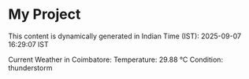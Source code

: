 # My Project

This content is dynamically generated in Indian Time (IST): 2025-09-07 16:29:07 IST


Current Weather in Coimbatore:
Temperature: 29.88 °C
Condition: thunderstorm
